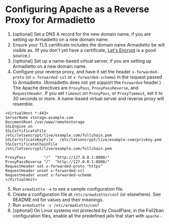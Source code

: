 # Configuring Apache as a Reverse Proxy for Armadietto

1. [optional] Set a DNS A record for the new domain name, if you are setting up Armadietto on a new domain name.
2. Ensure your TLS certificate includes the domain name Armadietto be will visible as. (If you don't yet have a certificate, [Let's Encrypt](https://letsencrypt.org/) is a good source.)
3. [optional] Set up a name-based virtual server, if you are setting up Armadietto on a new domain name.
4. Configure your reverse proxy, and have it set the header `x-forwarded-proto` (or `x-forwarded-ssl` or `x-forwarded-scheme`) in the request passed to Armadietto. (Armadietto does not yet support the `Forwarded` header.) The Apache directives are `ProxyPass`, `ProxyPassReverse`, and `RequestHeader`. If you set `timeout` on `ProxyPass`, or `ProxyTimeout`, set it to 30 seconds or more. A name-based virtual server and reverse proxy will resemble:
```
<VirtualHost *:443>
ServerName storage.example.com
DocumentRoot /var/www/remotestorage
SSLEngine on
SSLCertificateFile      /etc/letsencrypt/live/example.com/fullchain.pem
SSLCertificateKeyFile   /etc/letsencrypt/live/example.com/privkey.pem
SSLCertificateChainFile /etc/letsencrypt/live/example.com/fullchain.pem

ProxyPass        "/"  "http://127.0.0.1:8000/"
ProxyPassReverse "/"  "http://127.0.0.1:8000/"
RequestHeader set x-forwarded-proto "https"
RequestHeader unset x-forwarded-ssl
RequestHeader unset x-forwarded-scheme
</VirtualHost>
```
5. Run `armadietto -e` to see a sample configuration file.
6. Create a configuration file at `/etc/armadietto/conf` (or elsewhere). See README.md for values and their meanings.
7. Run `armadietto -c /etc/armadietto/conf`
8. [optional] On Linux systems not protected by CloudFlare, in the Fail2ban configuration files, enable all the predefined jails that start with `apache-`.
